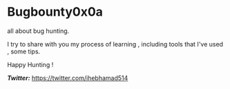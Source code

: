 # Bugbounty0x0a

all about bug hunting.

I try to share with you my process of learning , including tools that I've used , some tips. 

Happy Hunting !

***Twitter:*** https://twitter.com/ihebhamad514
